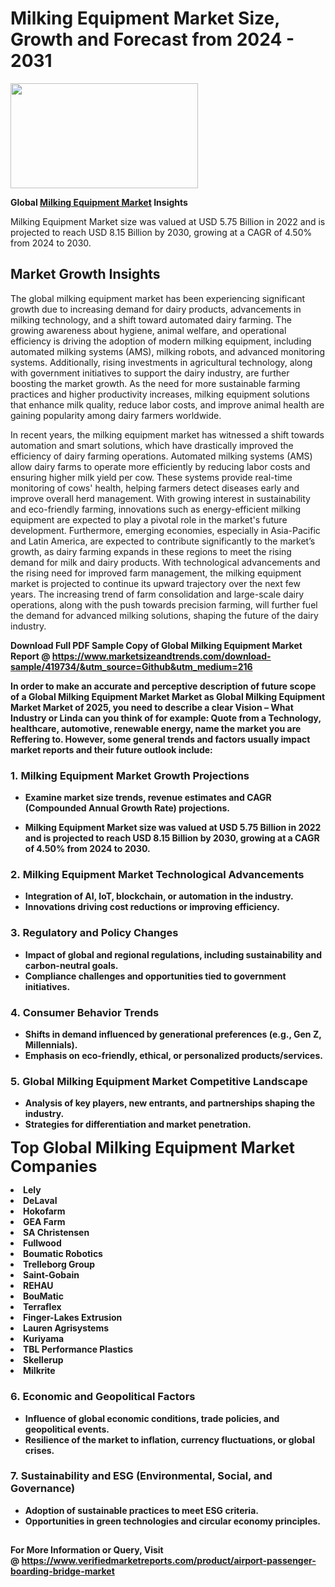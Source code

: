<H1>Milking Equipment Market Size, Growth and Forecast from 2024 - 2031</H1><img class="aligncenter size-medium wp-image-584254" src="https://thirdeyenews.in/wp-content/uploads/2024/09/Global-Market-Research-300x168.jpeg" alt="" width="300" height="168" /><p><strong>Global&nbsp;<a href="https://www.marketsizeandtrends.com/download-sample/419734/&amp;utm_source=Github&utm_medium=216">Milking Equipment Market</a> Insights</strong></p><p>Milking Equipment Market size was valued at USD 5.75 Billion in 2022 and is projected to reach USD 8.15 Billion by 2030, growing at a CAGR of 4.50% from 2024 to 2030.</p><p><h2>Market Growth Insights</h2> <p>The global milking equipment market has been experiencing significant growth due to increasing demand for dairy products, advancements in milking technology, and a shift toward automated dairy farming. The growing awareness about hygiene, animal welfare, and operational efficiency is driving the adoption of modern milking equipment, including automated milking systems (AMS), milking robots, and advanced monitoring systems. Additionally, rising investments in agricultural technology, along with government initiatives to support the dairy industry, are further boosting the market growth. As the need for more sustainable farming practices and higher productivity increases, milking equipment solutions that enhance milk quality, reduce labor costs, and improve animal health are gaining popularity among dairy farmers worldwide.</p> <p><strong></strong></p> <p>In recent years, the milking equipment market has witnessed a shift towards automation and smart solutions, which have drastically improved the efficiency of dairy farming operations. Automated milking systems (AMS) allow dairy farms to operate more efficiently by reducing labor costs and ensuring higher milk yield per cow. These systems provide real-time monitoring of cows' health, helping farmers detect diseases early and improve overall herd management. With growing interest in sustainability and eco-friendly farming, innovations such as energy-efficient milking equipment are expected to play a pivotal role in the market's future development. Furthermore, emerging economies, especially in Asia-Pacific and Latin America, are expected to contribute significantly to the market’s growth, as dairy farming expands in these regions to meet the rising demand for milk and dairy products. With technological advancements and the rising need for improved farm management, the milking equipment market is projected to continue its upward trajectory over the next few years. The increasing trend of farm consolidation and large-scale dairy operations, along with the push towards precision farming, will further fuel the demand for advanced milking solutions, shaping the future of the dairy industry.</p> <p><strong></p><p><span class=""><strong>Download Full PDF Sample Copy of Global Milking Equipment Market Report</strong> @ <a href="https://www.marketsizeandtrends.com/download-sample/419734/&amp;utm_source=Github&utm_medium=216" target="_blank">https://www.marketsizeandtrends.com/download-sample/419734/&amp;utm_source=Github&utm_medium=216</a></span></p><p>In order to make an accurate and perceptive description of future scope of a Global&nbsp;Milking Equipment Market Market as Global&nbsp;Milking Equipment Market Market of 2025, you need to describe a clear Vision &ndash; What Industry or Linda can you think of for example: Quote from a Technology, healthcare, automotive, renewable energy, name the market you are Reffering to. However, some general trends and factors usually impact market reports and their future outlook include:</p><h3>1.&nbsp;<strong>Milking Equipment Market Growth Projections</strong></h3><ul><li>Examine market size trends, revenue estimates and CAGR (Compounded Annual Growth Rate) projections.</li><li><p>Milking Equipment Market size was valued at USD 5.75 Billion in 2022 and is projected to reach USD 8.15 Billion by 2030, growing at a CAGR of 4.50% from 2024 to 2030.</p></li></ul><h3>2.&nbsp;<strong>Milking Equipment Market Technological Advancements</strong></h3><ul><li>Integration of AI, IoT, blockchain, or automation in the industry.</li><li>Innovations driving cost reductions or improving efficiency.</li></ul><h3>3.&nbsp;<strong>Regulatory and Policy Changes</strong></h3><ul><li>Impact of global and regional regulations, including sustainability and carbon-neutral goals.</li><li>Compliance challenges and opportunities tied to government initiatives.</li></ul><h3>4.&nbsp;<strong>Consumer Behavior Trends</strong></h3><ul><li>Shifts in demand influenced by generational preferences (e.g., Gen Z, Millennials).</li><li>Emphasis on eco-friendly, ethical, or personalized products/services.</li></ul><h3>5.&nbsp;<strong>Global Milking Equipment Market Competitive Landscape</strong></h3><ul><li>Analysis of key players, new entrants, and partnerships shaping the industry.</li><li>Strategies for differentiation and market penetration.</li></ul><p data-pm-slice="1 1 []"><span style="color: inherit; font-family: inherit; font-size: 25px;">Top Global Milking Equipment Market Companies</span></p><div class="" data-test-id=""><p><li>Lely</li><li> DeLaval</li><li> Hokofarm</li><li> GEA Farm</li><li> SA Christensen</li><li> Fullwood</li><li> Boumatic Robotics</li><li> Trelleborg Group</li><li> Saint-Gobain</li><li> REHAU</li><li> BouMatic</li><li> Terraflex</li><li> Finger-Lakes Extrusion</li><li> Lauren Agrisystems</li><li> Kuriyama</li><li> TBL Performance Plastics</li><li> Skellerup</li><li> Milkrite</li></p></div><h3>6.&nbsp;<strong>Economic and Geopolitical Factors</strong></h3><ul><li>Influence of global economic conditions, trade policies, and geopolitical events.</li><li>Resilience of the market to inflation, currency fluctuations, or global crises.</li></ul><h3>7.&nbsp;<strong>Sustainability and ESG (Environmental, Social, and Governance)</strong></h3><ul><li>Adoption of sustainable practices to meet ESG criteria.</li><li>Opportunities in green technologies and circular economy principles.</li></ul><h2><strong style="font-size: 14px;">For More Information or Query, Visit @&nbsp;</strong><a style="background-color: #ffffff; font-size: 14px;" href="https://www.marketsizeandtrends.com/report/milking-equipment-market/" target="_blank">https://www.verifiedmarketreports.com/product/airport-passenger-boarding-bridge-market</a></h2>
